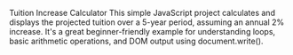 Tuition Increase Calculator
This simple JavaScript project calculates and displays the projected tuition over a 5-year period, assuming an annual 2% increase. It's a great beginner-friendly example for understanding loops, basic arithmetic operations, and DOM output using document.write().
